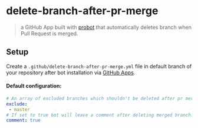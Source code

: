 # delete-branch-after-pr-merge
> a GitHub App built with [probot](https://github.com/probot/probot)
that automatically deletes branch when Pull Request is merged.

## Setup
Create a `.github/delete-branch-after-pr-merge.yml` file
in default branch of your repository after bot installation via
[GitHub Apps](https://github.com/marketplace/delete-branch-after-pr-merge).

#### Default configuration:
```yaml
# An array of excluded branches which shouldn't be deleted after pr merge.
exclude:
 - master
# If set to true bot will leave a comment after deleting merged branch.
comment: true
```
